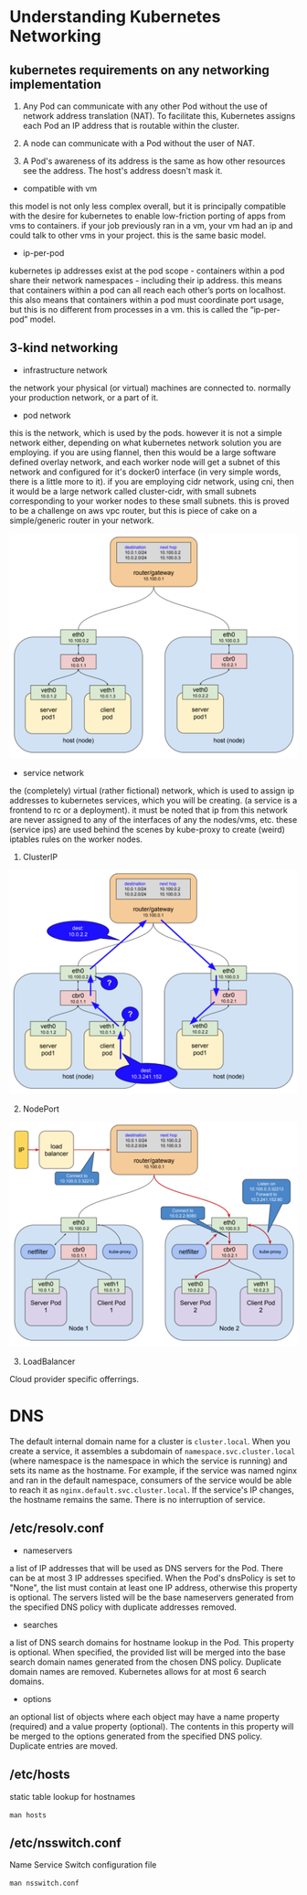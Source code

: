 # Understanding Kubernetes Networking

## kubernetes requirements on any networking implementation

1. Any Pod can communicate with any other Pod without the use of network address
   translation (NAT). To facilitate this, Kubernetes assigns each Pod an IP
   address that is routable within the cluster.

2. A node can communicate with a Pod without the user of NAT.

3. A Pod's awareness of its address is the same as how other resources see the
   address. The host's address doesn't mask it.

- compatible with vm

this model is not only less complex overall, but it is principally compatible
with the desire for kubernetes to enable low-friction porting of apps from vms
to containers. if your job previously ran in a vm, your vm had an ip and could
talk to other vms in your project. this is the same basic model.

- ip-per-pod

kubernetes ip addresses exist at the pod scope - containers within a pod share
their network namespaces - including their ip address. this means that
containers within a pod can all reach each other’s ports on localhost. this also
means that containers within a pod must coordinate port usage, but this is no
different from processes in a vm. this is called the “ip-per-pod” model.

## 3-kind networking

- infrastructure network

the network your physical (or virtual) machines are connected to. normally your
production network, or a part of it.

- pod network

this is the network, which is used by the pods. however it is not a simple
network either, depending on what kubernetes network solution you are employing.
if you are using flannel, then this would be a large software defined overlay
network, and each worker node will get a subnet of this network and configured
for it's docker0 interface (in very simple words, there is a little more to it).
if you are employing cidr network, using cni, then it would be a large network
called cluster-cidr, with small subnets corresponding to your worker nodes to
these small subnets. this is proved to be a challenge on aws vpc router, but
this is piece of cake on a simple/generic router in your network.

![Pod Networking](pod-networking.png)

- service network

the (completely) virtual (rather fictional) network, which is used to assign ip
addresses to kubernetes services, which you will be creating. (a service is a
frontend to rc or a deployment). it must be noted that ip from this network are
never assigned to any of the interfaces of any the nodes/vms, etc. these
(service ips) are used behind the scenes by kube-proxy to create (weird)
iptables rules on the worker nodes.

1. ClusterIP

![Service ClusterIP Networking](service-clusterip-networking.png)

2. NodePort

![Service NodePort Networking](service-nodeport-networking.png)

3. LoadBalancer

Cloud provider specific offerrings.

# DNS

The default internal domain name for a cluster is `cluster.local`. When you
create a service, it assembles a subdomain of `namespace.svc.cluster.local`
(where namespace is the namespace in which the service is running) and sets its
name as the hostname. For example, if the service was named nginx and ran in the
default namespace, consumers of the service would be able to reach it as
`nginx.default.svc.cluster.local`. If the service's IP changes, the hostname
remains the same. There is no interruption of service.

## /etc/resolv.conf

- nameservers

a list of IP addresses that will be used as DNS servers for the Pod. There can
be at most 3 IP addresses specified. When the Pod's dnsPolicy is set to "None",
the list must contain at least one IP address, otherwise this property is
optional. The servers listed will be the base nameservers generated from the
specified DNS policy with duplicate addresses removed.

- searches

a list of DNS search domains for hostname lookup in the Pod. This property is
optional. When specified, the provided list will be merged into the base search
domain names generated from the chosen DNS policy. Duplicate domain names are
removed. Kubernetes allows for at most 6 search domains.

- options

an optional list of objects where each object may have a name property
(required) and a value property (optional). The contents in this property will
be merged to the options generated from the specified DNS policy. Duplicate
entries are moved.

## /etc/hosts

static table lookup for hostnames

`man hosts`

## /etc/nsswitch.conf

Name Service Switch configuration file

`man nsswitch.conf`
